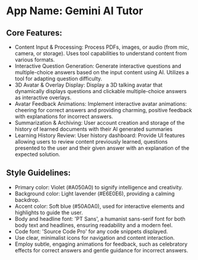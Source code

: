 # **App Name**: Gemini AI Tutor

## Core Features:

- Content Input & Processing: Process PDFs, images, or audio (from mic, camera, or storage). Uses tool capabilities to understand content from various formats.
- Interactive Question Generation: Generate interactive questions and multiple-choice answers based on the input content using AI. Utilizes a tool for adapting question difficulty.
- 3D Avatar & Overlay Display: Display a 3D talking avatar that dynamically displays questions and clickable multiple-choice answers as interactive overlays.
- Avatar Feedback Animations: Implement interactive avatar animations: cheering for correct answers and providing charming, positive feedback with explanations for incorrect answers.
- Summarization & Archiving: User account creation and storage of the history of learned documents with their AI generated summaries
- Learning History Review: User history dashboard: Provide UI features allowing users to review content previously learned, questions presented to the user and their given answer with an explanation of the expected solution.

## Style Guidelines:

- Primary color: Violet (#A050A0) to signify intelligence and creativity.
- Background color: Light lavender (#E6E0E6), providing a calming backdrop.
- Accent color: Soft blue (#50A0A0), used for interactive elements and highlights to guide the user.
- Body and headline font: 'PT Sans', a humanist sans-serif font for both body text and headlines, ensuring readability and a modern feel.
- Code font: 'Source Code Pro' for any code snippets displayed.
- Use clear, minimalist icons for navigation and content interaction.
- Employ subtle, engaging animations for feedback, such as celebratory effects for correct answers and gentle guidance for incorrect answers.
